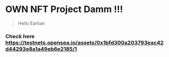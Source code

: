 # OWN NFT Project Damm !!!

> Hello Eartian

### Check here https://testnets.opensea.io/assets/0x1bfd300a203793eac42d44293e8a1a49eb6e2185/1

